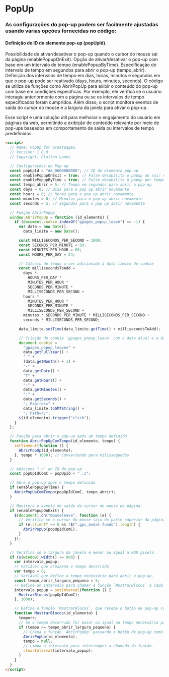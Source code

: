 # PopUp

### As configurações do pop-up podem ser facilmente ajustadas usando várias opções fornecidas no código:

#### Definição do ID do elemento pop-up (popUpId).

Possibilidade de ativar/desativar o pop-up quando o cursor do mouse sai da página (enablePopupOnExit).
Opção de ativar/desativar o pop-up com base em um intervalo de tempo (enablePopupByTime).
Especificação do intervalo de tempo em segundos para abrir o pop-up (tempo_abrir).
Definição dos intervalos de tempo em dias, horas, minutos e segundos em que o pop-up pode ser reativado (days, hours, minutes, seconds).
O código se utiliza de funções como AbrirPopUp para exibir o conteúdo do pop-up com base em condições específicas. Por exemplo, ele verifica se o usuário interagiu anteriormente com a página ou se os intervalos de tempo especificados foram cumpridos. Além disso, o script monitora eventos de saída do cursor do mouse e a largura da janela para ativar o pop-up.

Esse script é uma solução útil para melhorar o engajamento do usuário em páginas da web, permitindo a exibição de conteúdo relevante por meio de pop-ups baseados em comportamento de saída ou intervalos de tempo predefinidos.

```html
<script>
  // Name: PopUp for Greatpages.
  // Version: 1.0.0
  // Copyright: Claiton Lemes

  // Configurações do Pop-up
  const popUpId = "#e_0000000000"; // ID do elemento pop-up
  const enablePopupOnExit = true; // False desabilita o popup ao sair com o mouse
  const enablePopupByTime = true; // False desabilita o popup por tempo
  const tempo_abrir = 5; // Tempo em segundos para abrir o pop-up
  const days = 0; // Dias para o pop up abrir novamente
  const hours = 0; // Horas para o pop up abrir novamente
  const minutes = 0; // Minutos para o pop up abrir novamente
  const seconds = 5; // Segundos para o pop up abrir novamente

  // Função AbrirPopUp
  window.AbrirPopUp = function (id_elemento) {
    if (document.cookie.indexOf("gpages_popup_leave") == -1) {
      var data = new Date(),
        data_limite = new Date();

      const MILLISECONDS_PER_SECOND = 1000;
      const SECONDS_PER_MINUTE = 60;
      const MINUTES_PER_HOUR = 60;
      const HOURS_PER_DAY = 24;

      // Cálculo do tempo a ser adicionado à data limite do cookie
      const millisecondsToAdd =
        days *
          HOURS_PER_DAY *
          MINUTES_PER_HOUR *
          SECONDS_PER_MINUTE *
          MILLISECONDS_PER_SECOND +
        hours *
          MINUTES_PER_HOUR *
          SECONDS_PER_MINUTE *
          MILLISECONDS_PER_SECOND +
        minutes * SECONDS_PER_MINUTE * MILLISECONDS_PER_SECOND +
        seconds * MILLISECONDS_PER_SECOND;

      data_limite.setTime(data_limite.getTime() + millisecondsToAdd);

      // Criação do cookie 'gpages_popup_leave' com a data atual e a data limite.
      document.cookie =
        "gpages_popup_leave=" +
        data.getFullYear() +
        "-" +
        (data.getMonth() + 1) +
        "-" +
        data.getDate() +
        "T" +
        data.getHours() +
        ":" +
        data.getMinutes() +
        ":" +
        data.getSeconds() +
        "; Expires=" +
        data_limite.toGMTString() +
        "; Path=/;";
      $(id_elemento).trigger("click");
    }
  };

  // Função para abrir o pop-up após um tempo definido
  function AbrirPopUpComTempo(id_elemento, tempo) {
    setTimeout(function () {
      AbrirPopUp(id_elemento);
    }, tempo * 1000); // Convertendo para milissegundos
  }

  // Adiciona ".c" ao ID do pop-up
  const popUpIdComC = popUpId + " .c";

  // Abre o pop-up após o tempo definido
  if (enablePopupByTime) {
    AbrirPopUpComTempo(popUpIdComC, tempo_abrir);
  }

  // Monitora o evento de saída do cursor do mouse da página.
  if (enablePopupOnExit) {
    $(document).on("mouseleave", function (e) {
      // Verifica se o cursor do mouse saiu da parte superior da página e se não há pop-up aberto.
      if (e.clientY <= 0 && !$(".gpc_modal-fundo").length) {
        AbrirPopUp(popUpIdComC);
      }
    });
  }

  // Verifica se a largura da janela é menor ou igual a 800 pixels.
  if ($(window).width() <= 800) {
    var intervalo_popup;
    // Variável que armazena o tempo decorrido
    var tempo = 0;
    // Variável que define o tempo necessário para abrir o pop-up.
    const tempo_abrir_largura_pequena = 5;
    // Define um intervalo para chamar a função `MostrarBlocos` a cada segundo.
    intervalo_popup = setInterval(function () {
      MostrarBlocos(popUpIdComC);
    }, 1000);

    // Define a função `MostrarBlocos`, que recebe o botão de pop-up como parâmetro.
    function MostrarBlocos(id_elemento) {
      tempo++;
      // Se o tempo decorrido for maior ou igual ao tempo necessário para abrir o pop-up...
      if (tempo >= tempo_abrir_largura_pequena) {
        // Chama a função `AbrirPopUp` passando o botão de pop-up como parâmetro.
        AbrirPopUp(id_elemento);
        tempo = null;
        // Limpa o intervalo para interromper a chamada da função.
        clearInterval(intervalo_popup);
      }
    }
  }
</script>
```
